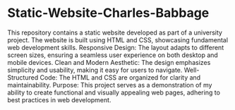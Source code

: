 # Static-Website-Charles-Babbage
This repository contains a static website developed as part of a university project. The website is built using HTML and CSS, showcasing fundamental web development skills.
Responsive Design: The layout adapts to different screen sizes, ensuring a seamless user experience on both desktop and mobile devices.
Clean and Modern Aesthetic: The design emphasizes simplicity and usability, making it easy for users to navigate.
Well-Structured Code: The HTML and CSS are organized for clarity and maintainability.
Purpose:
This project serves as a demonstration of my ability to create functional and visually appealing web pages, adhering to best practices in web development.
